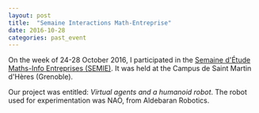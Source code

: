 ```yaml
---
layout: post
title:  "Semaine Interactions Math-Entreprise"
date: 2016-10-28
categories: past_event
---
```



On the week of 24-28 October 2016, I participated in the [Semaine d'Étude Maths-Info Entreprises (SEMIE)](http://semie.imag.fr/). It was held at the Campus de Saint Martin d'Hères (Grenoble).

Our project was entitled: *Virtual agents and a humanoid robot*. The robot used for experimentation was NAO, from Aldebaran Robotics.
